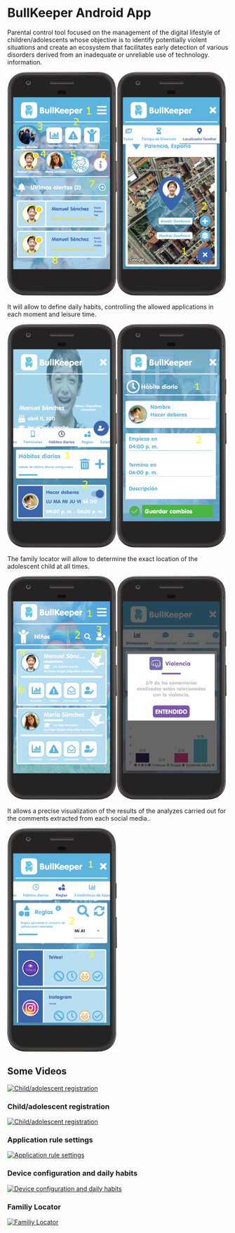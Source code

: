 # BullKeeper Android App

Parental control tool focused on the management of the digital lifestyle of children/adolescents whose objective is to identify potentially violent situations and create an ecosystem that facilitates early detection of various disorders derived from an inadequate or unreliable use of technology. information.

<img width="250px" align="left" src="./screenshots/imagen_1.png" />
<img width="250px"  src="./screenshots/imagen_2.png" />

It will allow to define daily habits, controlling the allowed applications in each moment and leisure time.

<img width="250px" align="left" src="./screenshots/imagen_3.png" />
<img width="250px" src="./screenshots/imagen_4.png" />

The family locator will allow to determine the exact location of the adolescent child at all times.

<img width="250px" align="left" src="./screenshots/imagen_5.png" />
<img width="250px" src="./screenshots/imagen_6.png" />


It allows a precise visualization of the results of the analyzes carried out for the comments extracted from each social media..

<img width="250px" src="./screenshots/imagen_7.png" />


## Some Videos

[![Child/adolescent registration](https://img.youtube.com/vi/DHl7J7fcF14/maxresdefault.jpg)](https://youtu.be/DHl7J7fcF14)

### Child/adolescent registration

[![Child/adolescent registration](https://img.youtube.com/vi/7tfaEXIvqWY/maxresdefault.jpg)](https://youtu.be/7tfaEXIvqWY)

### Application rule settings

[![Application rule settings](https://img.youtube.com/vi/EjaGlF2--o4/maxresdefault.jpg)](https://youtu.be/EjaGlF2--o4)

### Device configuration and daily habits

[![Device configuration and daily habits](https://img.youtube.com/vi/eEMPil_MM1g/maxresdefault.jpg)](https://youtu.be/eEMPil_MM1g)

### Familiy Locator

[![Familiy Locator](https://img.youtube.com/vi/gxi35G1ZZts/maxresdefault.jpg)](https://youtu.be/gxi35G1ZZts)
